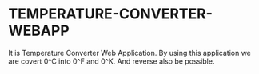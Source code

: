 # TEMPERATURE-CONVERTER-WEBAPP
It is Temperature Converter Web Application. By using this application we are covert 0^C into 0^F and 0^K. And reverse also be possible.
